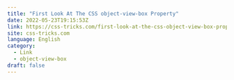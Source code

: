 ```yaml
---
title: "First Look At The CSS object-view-box Property"
date: 2022-05-23T19:15:53Z
link: https://css-tricks.com/first-look-at-the-css-object-view-box-property/?utm_medium=RSS&utm_source=news.12bit.vn
site: css-tricks.com
language: English
category:
  - Link
  - object-view-box
draft: false
---
```

